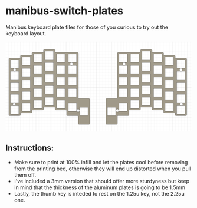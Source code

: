 # manibus-switch-plates
Manibus keyboard plate files for those of you curious to try out the keyboard layout.

![Plates](images/plates-image.PNG)

<h2>Instructions:</h2>

- Make sure to print at 100% infill and let the plates cool before removing from the printing bed, otherwise they will end up distorted when you pull them off.
- I've included a 3mm version that should offer more sturdyness but keep in mind that the thickness of the aluminum plates is going to be 1.5mm
- Lastly, the thumb key is inteded to rest on the 1.25u key, not the 2.25u one.
